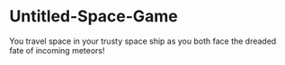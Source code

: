 # Untitled-Space-Game
You travel space in your trusty space ship as you both face the dreaded fate of incoming meteors!
